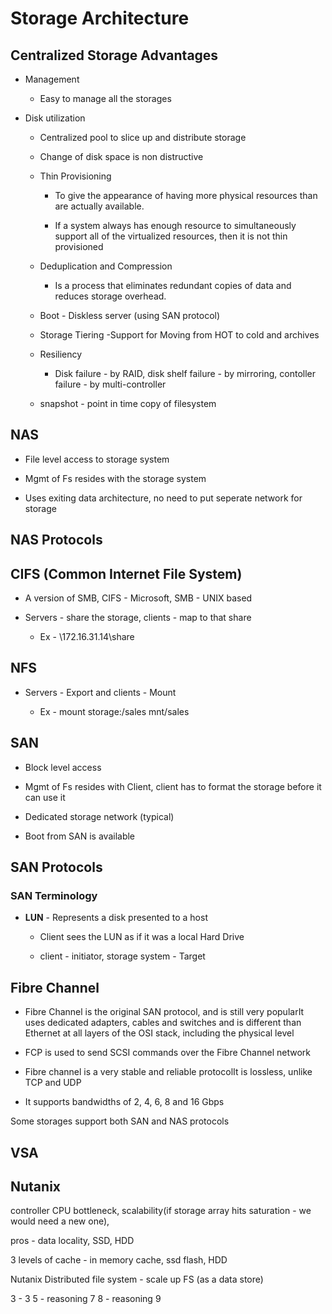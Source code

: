 # Storage Architecture

## Centralized Storage Advantages

* Management

    * Easy to manage all the storages 

* Disk utilization

    * Centralized pool to slice up and distribute storage

    * Change of disk space is non distructive

    * Thin Provisioning

        * To give the appearance of having more physical resources than are actually available. 
        
        * If a system always has enough resource to simultaneously support all of the virtualized resources, then it is not thin provisioned

    * Deduplication and Compression

        * Is a process that eliminates redundant copies of data and reduces storage overhead.

    * Boot - Diskless server (using SAN protocol)

    * Storage Tiering -Support for Moving from HOT to cold and archives

    * Resiliency 

        * Disk failure - by RAID, disk shelf failure - by mirroring, contoller failure - by multi-controller

    * snapshot - point in time copy of filesystem

## NAS

* File level access to storage system

* Mgmt of Fs resides with the storage system

* Uses exiting data architecture, no need to put seperate network for storage

## NAS Protocols

## CIFS (Common Internet File System)

* A version of SMB, CIFS - Microsoft, SMB - UNIX based

* Servers - share the storage, clients - map to that share

    * Ex - \\172.16.31.14\share


## NFS

* Servers - Export and clients - Mount 

    * Ex - mount storage:/sales mnt/sales

## SAN

* Block level access

* Mgmt of Fs resides with Client, client has to format the storage before it can use it

* Dedicated storage network (typical)

* Boot from SAN is available


## SAN Protocols

### SAN Terminology

* **LUN** - Represents a disk presented to a host

    * Client sees the LUN as if it was a local Hard Drive

    * client - initiator, storage system - Target

## Fibre Channel

* Fibre Channel is the original SAN protocol, and is still very popularIt uses dedicated adapters, cables and switches and is different than Ethernet at all layers of the OSI stack, including the physical level

* FCP is used to send SCSI commands over the Fibre Channel network

* Fibre channel is a very stable and reliable protocolIt is lossless, unlike TCP and UDP

* It supports bandwidths of 2, 4, 6, 8 and 16 Gbps


Some storages support both SAN and NAS protocols

## VSA



## Nutanix 


controller CPU bottleneck, scalability(if storage array hits saturation - we would need a new one), 

pros - data locality, SSD, HDD

3 levels of cache - in memory cache, ssd flash, HDD

Nutanix Distributed file system - scale up FS (as a data store)

3 - 3 
5 - reasoning
7
8 - reasoning
9